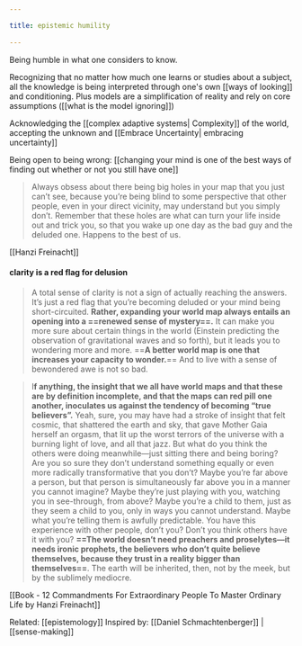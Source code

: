 ```yaml
---
title: epistemic humility 
---
```

Being humble in what one considers to know.

Recognizing that no matter how much one learns or studies about a subject, all the knowledge is being interpreted through one's own [[ways of looking]] and conditioning. Plus models are a simplification of reality and rely on core assumptions ([[what is the model ignoring]])

Acknowledging the [[complex adaptive systems| Complexity]] of the world, accepting the unknown and [[Embrace Uncertainty| embracing uncertainty]]

Being open to being wrong: [[changing your mind is one of the best ways of finding out whether or not you still have one]]


> Always obsess about there being big holes in your map that you just can’t see, because you’re being blind to some perspective that other people, even in your direct vicinity, may understand but you simply don’t. Remember that these holes are what can turn your life inside out and trick you, so that you wake up one day as the bad guy and the deluded one. Happens to the best of us.

[[Hanzi Freinacht]]

#### clarity is a red flag for delusion
> A total sense of clarity is not a sign of actually reaching the answers. It’s just a red flag that you’re becoming deluded or your mind being short-circuited. **Rather, expanding your world map always entails an opening into a ==renewed sense of mystery==.** It can make you more sure about certain things in the world (Einstein predicting the observation of gravitational waves and so forth), but it leads you to wondering more and more. ==**A better world map is one that increases your capacity to wonder.**== And to live with a sense of bewondered awe is not so bad.

> I**f anything, the insight that we all have world maps and that these are by definition incomplete, and that the maps can red pill one another, inoculates us against the tendency of becoming “true believers”.** Yeah, sure, you may have had a stroke of insight that felt cosmic, that shattered the earth and sky, that gave Mother Gaia herself an orgasm, that lit up the worst terrors of the universe with a burning light of love, and all that jazz. But what do you think the others were doing meanwhile—just sitting there and being boring? Are you so sure they don’t understand something equally or even more radically transformative that you don’t? Maybe you’re far above a person, but that person is simultaneously far above you in a manner you cannot imagine? Maybe they’re just playing with you, watching you in see-through, from above? Maybe you’re a child to them, just as they seem a child to you, only in ways you cannot understand. Maybe what you’re telling them is awfully predictable. You have this experience with other people, don’t you? Don’t you think others have it with you? **==The world doesn’t need preachers and proselytes—it needs ironic prophets, the believers who don’t quite believe themselves, because they trust in a reality bigger than themselves==**. The earth will be inherited, then, not by the meek, but by the sublimely mediocre.

[[Book - 12 Commandments For Extraordinary People To Master Ordinary Life by Hanzi Freinacht]]


Related: [[epistemology]]
Inspired by: [[Daniel Schmachtenberger]] | [[sense-making]]
